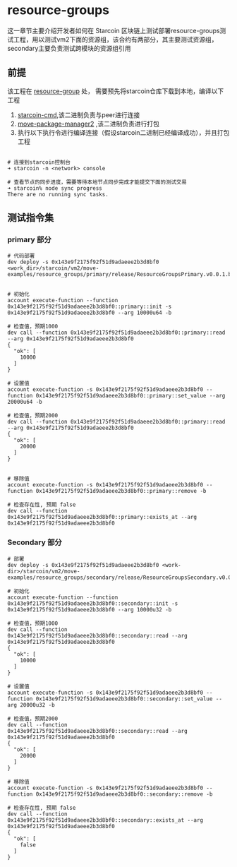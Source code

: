 # resource-groups

这一章节主要介绍开发者如何在 Starcoin
区块链上测试部署resource-groups测试工程，用以测试vm2下面的资源组，该合约有两部分，其主要测试资源组，secondary主要负责测试跨模块的资源组引用

## 前提

该工程在 [resource-group](https://github.com/starcoinorg/starcoin/tree/dual-verse-dag/vm2/move-examples/resource_groups)
处， 需要预先将starcoin仓库下载到本地，编译以下工程

1. [starcoin-cmd](https://github.com/starcoinorg/starcoin/tree/dual-verse-dag/cmd/starcoin),该二进制负责与peer进行连接
2. [move-package-manager2](https://github.com/starcoinorg/starcoin/tree/dual-verse-dag/vm2/move-package-manager)
   ,该二进制负责进行打包
3. 执行以下执行令进行编译连接（假设starcoin二进制已经编译成功），并且打包工程

```shell

# 连接到starcoin控制台
➜ starcoin -n <network> console 

# 查看节点的同步进度，需要等待本地节点同步完成才能提交下面的测试交易
➜ starcoin% node sync progress
There are no running sync tasks.

```

## 测试指令集

### primary 部分

```shell
# 代码部署
dev deploy -s 0x143e9f2175f92f51d9adaeee2b3d8bf0 <work_dir>/starcoin/vm2/move-examples/resource_groups/primary/release/ResourceGroupsPrimary.v0.0.1.blob


# 初始化
account execute-function --function 0x143e9f2175f92f51d9adaeee2b3d8bf0::primary::init -s 0x143e9f2175f92f51d9adaeee2b3d8bf0 --arg 10000u64 -b

# 检查值，预期1000
dev call --function 0x143e9f2175f92f51d9adaeee2b3d8bf0::primary::read --arg 0x143e9f2175f92f51d9adaeee2b3d8bf0
{
  "ok": [
    10000
  ]
}

# 设置值
account execute-function -s 0x143e9f2175f92f51d9adaeee2b3d8bf0 --function 0x143e9f2175f92f51d9adaeee2b3d8bf0::primary::set_value --arg 20000u64 -b

# 检查值，预期2000
dev call --function 0x143e9f2175f92f51d9adaeee2b3d8bf0::primary::read --arg 0x143e9f2175f92f51d9adaeee2b3d8bf0
{
  "ok": [
    20000
  ]
}


# 移除值
account execute-function -s 0x143e9f2175f92f51d9adaeee2b3d8bf0 --function 0x143e9f2175f92f51d9adaeee2b3d8bf0::primary::remove -b

# 检查存在性, 预期 false
dev call --function 0x143e9f2175f92f51d9adaeee2b3d8bf0::primary::exists_at --arg 0x143e9f2175f92f51d9adaeee2b3d8bf0

```


### Secondary 部分

```shell
# 部署
dev deploy -s 0x143e9f2175f92f51d9adaeee2b3d8bf0 <work-dir>/starcoin/vm2/move-examples/resource_groups/secondary/release/ResourceGroupsSecondary.v0.0.1.blob

# 初始化
account execute-function --function 0x143e9f2175f92f51d9adaeee2b3d8bf0::secondary::init -s 0x143e9f2175f92f51d9adaeee2b3d8bf0 --arg 10000u32 -b

# 检查值，预期1000
dev call --function 0x143e9f2175f92f51d9adaeee2b3d8bf0::secondary::read --arg 0x143e9f2175f92f51d9adaeee2b3d8bf0
{
  "ok": [
    10000
  ]
}

# 设置值
account execute-function -s 0x143e9f2175f92f51d9adaeee2b3d8bf0 --function 0x143e9f2175f92f51d9adaeee2b3d8bf0::secondary::set_value --arg 20000u32 -b

# 检查值，预期2000
dev call --function 0x143e9f2175f92f51d9adaeee2b3d8bf0::secondary::read --arg 0x143e9f2175f92f51d9adaeee2b3d8bf0
{
  "ok": [
    20000
  ]
}

# 移除值
account execute-function -s 0x143e9f2175f92f51d9adaeee2b3d8bf0 --function 0x143e9f2175f92f51d9adaeee2b3d8bf0::secondary::remove -b

# 检查存在性, 预期 false
dev call --function 0x143e9f2175f92f51d9adaeee2b3d8bf0::secondary::exists_at --arg 0x143e9f2175f92f51d9adaeee2b3d8bf0
{
  "ok": [
    false
  ]
}
```